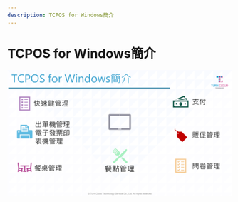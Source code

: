 ```yaml
---
description: TCPOS for Windows簡介
---
```


# TCPOS for Windows簡介

![](../.gitbook/assets/intro_tcpos%20%281%29.png)



